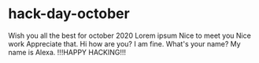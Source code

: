 # hack-day-october
Wish you all the best for october 2020
Lorem ipsum Nice to meet you
Nice work Appreciate that.
Hi how are you?
I am fine.
What's your name?
My name is Alexa.
!!!HAPPY HACKING!!!
